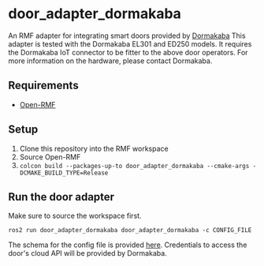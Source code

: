 # door_adapter_dormakaba
An RMF adapter for integrating smart doors provided by [Dormakaba](https://www.dormakaba.com/)
This adapter is tested with the Dormakaba EL301 and ED250 models.
It requires the Dormakaba IoT connector to be fitter to the above door operators.
For more information on the hardware, please contact Dormakaba.

## Requirements
* [Open-RMF](https://github.com/open-rmf/rmf)

## Setup
1. Clone this repository into the RMF workspace
2. Source Open-RMF
3. `colcon build --packages-up-to door_adapter_dormakaba --cmake-args -DCMAKE_BUILD_TYPE=Release`

## Run the door adapter

Make sure to source the workspace first.

```
ros2 run door_adapter_dormakaba door_adapter_dormakaba -c CONFIG_FILE

```

The schema for the config file is provided [here](door_adapter_dormakaba/config.yaml).
Credentials to access the door's cloud API will be provided by Dormakaba.
